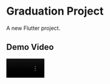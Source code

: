 # Graduation Project

A new Flutter project.

## Demo Video

<video width="100" controls>
  <source src="assets/IMG_2155.MP4" type="video/mp4">
  Your browser does not support the video tag.
</video>
